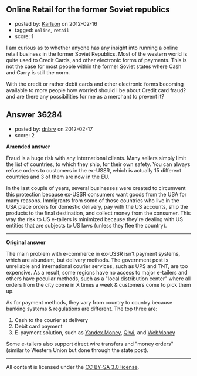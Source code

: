 ## Online Retail for the former Soviet republics

- posted by: [Karlson](https://stackexchange.com/users/-1/15252-karlson) on 2012-02-16
- tagged: `online`, `retail`
- score: 1

I am curious as to whether anyone has any insight into running a online retail business in the  former Soviet Republics.  Most of the western world is quite used to Credit Cards, and other electronic forms of payments.  This is not the case for most people within the former Soviet states where Cash and Carry is still the norm.  

With the credit or rather debit cards and other electronic forms becoming available to more people how worried should I be about Credit card fraud? and are there any possibilities for me as a merchant to prevent it?


## Answer 36284

- posted by: [dnbrv](https://stackexchange.com/users/-1/15284-dnbrv) on 2012-02-17
- score: 2

<p><strong>Amended answer</strong></p>

<p>Fraud is a huge risk with any international clients. Many sellers simply limit the list of countries, to which they ship, for their own safety. You can always refuse orders to customers in the ex-USSR, which is actually 15 different countries and 3 of them are now in the EU.</p>

<p>In the last couple of years, several businesses were created to circumvent this protection because ex-USSR consumers want goods from the USA for many reasons. Immigrants from some of those countries who live in the USA place orders for domestic delivery, pay with the US accounts, ship the products to the final destination, and collect money from the consumer. This way the risk to US e-tailers is minimized because they're dealing with US entities that are subjects to US laws (unless they flee the country).</p>

<hr>

<p><strong>Original answer</strong></p>

<p>The main problem with e-commerce in ex-USSR isn't payment systems, which are abundant, but delivery methods. The government post is unreliable and international courier services, such as UPS and TNT, are too expensive. As a result, some regions have no access to major e-tailers and others have peculiar methods, such as a "local distribution center" where all orders from the city come in X times a week &amp; customers come to pick them up.</p>

<p>As for payment methods, they vary from country to country because banking systems &amp; regulations are different. The top three are:</p>

<ol>
<li>Cash to the courier at delivery</li>
<li>Debit card payment</li>
<li>E-payment solution, such as <a href="http://money.yandex.ru/" rel="nofollow">Yandex.Money</a>, <a href="http://qiwi.ru/" rel="nofollow">Qiwi</a>, and <a href="http://www.webmoney.ru/" rel="nofollow">WebMoney</a></li>
</ol>

<p>Some e-tailers also support direct wire transfers and "money orders" (similar to Western Union but done through the state post).</p>




---

All content is licensed under the [CC BY-SA 3.0 license](https://creativecommons.org/licenses/by-sa/3.0/).
